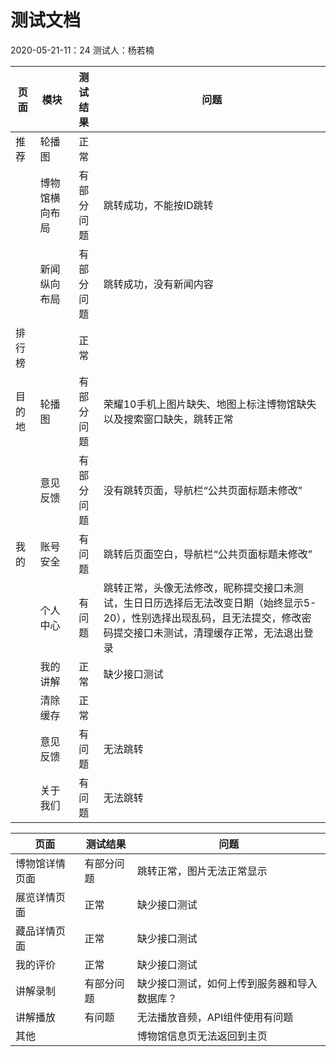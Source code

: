 # 测试文档

2020-05-21-11：24	测试人：杨若楠

| 页面   | 模块           |  测试结果  | 问题                                                         |
| ------ | -------------- | :--------: | ------------------------------------------------------------ |
| 推荐   | 轮播图         |    正常    |                                                              |
|        | 博物馆横向布局 | 有部分问题 | 跳转成功，不能按ID跳转                                       |
|        | 新闻纵向布局   | 有部分问题 | 跳转成功，没有新闻内容                                       |
| 排行榜 |                |    正常    |                                                              |
| 目的地 | 轮播图         | 有部分问题 | 荣耀10手机上图片缺失、地图上标注博物馆缺失以及搜索窗口缺失，跳转正常 |
|        | 意见反馈       | 有部分问题 | 没有跳转页面，导航栏“公共页面标题未修改”                     |
| 我的   | 账号安全       |   有问题   | 跳转后页面空白，导航栏“公共页面标题未修改”                   |
|        | 个人中心       |   有问题   | 跳转正常，头像无法修改，昵称提交接口未测试，生日日历选择后无法改变日期（始终显示5-20），性别选择出现乱码，且无法提交，修改密码提交接口未测试，清理缓存正常，无法退出登录 |
|        | 我的讲解       |    正常    | 缺少接口测试                                                 |
|        | 清除缓存       |    正常    |                                                              |
|        | 意见反馈       |   有问题   | 无法跳转                                                     |
|        | 关于我们       |   有问题   | 无法跳转                                                     |

| 页面           | 测试结果   | 问题                                         |
| -------------- | ---------- | -------------------------------------------- |
| 博物馆详情页面 | 有部分问题 | 跳转正常，图片无法正常显示                   |
| 展览详情页面   | 正常       | 缺少接口测试                                 |
| 藏品详情页面   | 正常       | 缺少接口测试                                 |
| 我的评价       | 正常       | 缺少接口测试                                 |
| 讲解录制       | 有部分问题 | 缺少接口测试，如何上传到服务器和导入数据库？ |
| 讲解播放       | 有问题     | 无法播放音频，API组件使用有问题              |
| 其他           |            | 博物馆信息页无法返回到主页                   |

